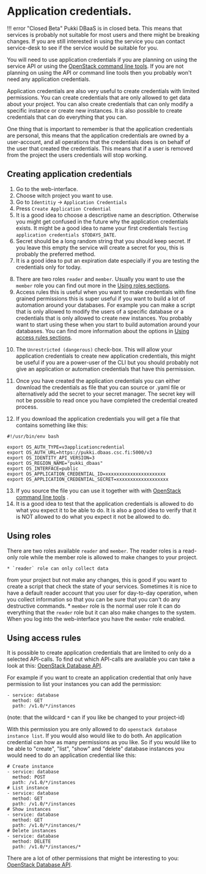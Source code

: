 # Application credentials.

!!! error "Closed Beta"
    Pukki DBaaS is in closed beta. This means that services is probably not suitable for most users
    and there might be breaking changes. If you are still interested in using the service you can
    contact service-desk to see if the service would be suitable for you.

You will need to use application credentials if you are planning on using the service API or using
the [OpenStack command line tools](cli.md). If you are not planning on using the API or command
line tools then you probably won't need any application credentials.

Application credentials are also very useful to create credentials with limited permissions. You can
create credentials that are only allowed to get data about your project. You can also create
credentials that can only modify a specific instance or create new instances. It is also possible
to create credentials that can do everything that you can.

One thing that is important to remember is that the application credentials are personal, this
means that the application credentials are owned by a user-account, and all operations that the
credentials does is on behalf of the user that created the credentials. This means that if a user
is removed from the project the users credentials will stop working.


## Creating application credentials

1. Go to the web-interface.
2. Choose witch project you want to use.
3. Go to `Identitiy` -> `Application Credentials`
4. Press `Create Application Credential`
5. It is a good idea to choose a descriptive name an description. Otherwise you might get confused
in the future why the application credentials exists. It might be a good idea to name your first 
credentials `Testing application credentials $TODAYS_DATE`.
6. Secret should be a long random string that you should keep secret. If you leave this empty the
service will create a secret for you, this is probably the preferred method.
7. It is a good idea to put an expiration date especially if you are testing the credentials only
for today.
<!-- 8. Choosing a role, you should choose `member`. The `reader` role does not work as one would expect
at the point of writing there is no difference between reader and member role when it comes to
managing your databases at the moment. In the future the reader role might become a read-only user
role. -->
8. There are two roles `reader` and `member`. Usually you want to use the `member` role you can find
out more in the [Using roles sections](#using-roles).
9. Access rules this is useful when you want to make credentials with fine grained permissions
this is super useful if you want to build a lot of automation around your databases. For example
you can make a script that is only allowed to modify the users of a specific database or a
credentials that is only allowed to create new instances. You probably want to start using these
when you start to build automation around your databases. You can find more information about the
options in [Using access rules sections](#using-access-rules).
<!--- TODO Add section
 -->

10. The `Unrestricted (dangerous)` check-box. This will allow your application credentials to
create new application credentials, this might be useful if you are a power-user of the CLI but you
should probably not give an application or automation credentials that have this permission.
11. Once you have created the application credentials you can either download the credentials as 
file that you can source or .yaml file or alternatively add the secret to your secret manager. The
secret key will not be possible to read once you have completed the credential created process.

12. If you download the application credentials you will get a file that contains something like this:

```
#!/usr/bin/env bash

export OS_AUTH_TYPE=v3applicationcredential
export OS_AUTH_URL=https://pukki.dbaas.csc.fi:5000/v3
export OS_IDENTITY_API_VERSION=3
export OS_REGION_NAME="pukki_dbaas"
export OS_INTERFACE=public
export OS_APPLICATION_CREDENTIAL_ID=xxxxxxxxxxxxxxxxxxxxxx
export OS_APPLICATION_CREDENTIAL_SECRET=xxxxxxxxxxxxxxxxxxx
```

13. If you source the file you can use it together with with [OpenStack command line tools](cli.md)
.
14. It is a good idea to test that the application credentials is allowed to do what you expect it
to be able to do. It is also a good idea to verify that it is NOT allowed to do what you expect it
not be allowed to do.

## Using roles
There are two roles available `reader` and `member`. The reader roles is a read-only role while the
member role is allowed to make changes to your project.

    * `reader` role can only collect data
from your project but not make any changes, this is good if you want to create a script that check
the state of your services. Sometimes it is nice to have a default reader account that you user for
day-to-day operation, when you collect information so that you can be sure that you can't do any
destructive commands.
    * `member` role is the normal user role it can do everything that the `reader` role but it can
also make changes to the system. When you log into the web-interface you have the `member` role
enabled.

## Using access rules 

It is possible to create application credentials that are limited to only do a selected API-calls.
To find out which API-calls are available you can take a look at this:
[OpenStack Database API](https://docs.openstack.org/api-ref/database/).

For example if you want to create an application credential that only have permission to list
your instances you can add the permission:

```
- service: database
  method: GET
  path: /v1.0/*/instances
```

(note: that the wildcard `*` can if you like be changed to your project-id)


With this permission you are only allowed to do `openstack database instance list`. If you would
also would like to do both. An application credential can how as many permissions as you like.
So if you would like to be able to "create", "list", "show" and "delete" database instances you
would need to do an application credential like this:

```
# Create instance
- service: database
  method: POST
  path: /v1.0/*/instances
# List instance
- service: database
  method: GET
  path: /v1.0/*/instances
# Show instances
- service: database
  method: GET
  path: /v1.0/*/instances/*
# Delete instances
- service: database
  method: DELETE
  path: /v1.0/*/instances/*
```

There are a lot of other permissions that might be interesting to you:
[OpenStack Database API](https://docs.openstack.org/api-ref/database/).

